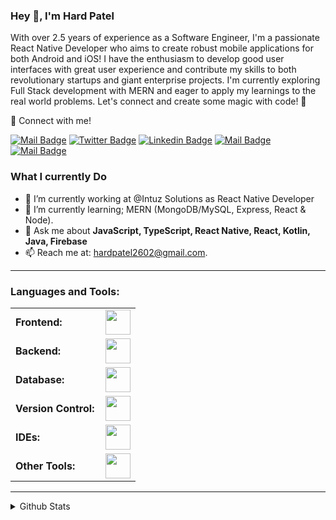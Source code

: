 ### Hey 👋, I'm Hard Patel

With over 2.5 years of experience as a Software Engineer, I'm a passionate React Native Developer who aims to create robust mobile applications for both Android and iOS! I have the enthusiasm to develop good user interfaces with great user experience and contribute my skills to both revolutionary startups and giant enterprise projects. I'm currently exploring Full Stack development with MERN and eager to apply my learnings to the real world problems. Let's connect and create some magic with code! 🚀

📨 Connect with me!

[![Mail Badge](https://img.shields.io/badge/-Hard_Patel-c0392b?style=flat&labelColor=c0392b&logo=gmail&logoColor=white)](mailto:hardpatel2602@gmail.com)
[![Twitter Badge](https://img.shields.io/badge/-Hard_Patel-000000?style=flat&labelColor=0000000&logo=x&logoColor=white)](https://x.com/Hardpatel2602)
[![Linkedin Badge](https://img.shields.io/badge/-Hard_Patel-0e76a8?style=flat&labelColor=0e76a8&logo=linkedin&logoColor=white)](https://www.linkedin.com/in/hard-patel-b0b508215/)
[![Mail Badge](https://img.shields.io/badge/-@hardpatel2626-e84393?style=flat&labelColor=e84393&logo=instagram&logoColor=white)](https://instagram.com/hardpatel2626)
[![Mail Badge](https://img.shields.io/badge/-Hard_Patel-2b3137?style=flat&labelColor=2b3137&logo=github&logoColor=white)](https://github.com/Hard-Patel)

### What I currently Do

- 🔭 I’m currently working at @Intuz Solutions as React Native Developer
- 🌱 I’m currently learning; MERN (MongoDB/MySQL, Express, React & Node).
- 💬 Ask me about **JavaScript, TypeScript, React Native, React, Kotlin, Java, Firebase**
- 📫 Reach me at: hardpatel2602@gmail.com.

------
<h3 align="left">Languages and Tools:</h3>
<table>
    <tr>
        <td style="font-weight: bold; padding-right: 10px; vertical-align: center;">Frontend:</td>
        <td><img height="40" src="https://skillicons.dev/icons?i=react,js,ts,kotlin,java,styledcomponents,figma"/></td>
    </tr>
    <tr>
        <td style="font-weight: bold; padding-right: 10px; vertical-align: center; border: none;">Backend:</td>
        <td><img height="40" src="https://skillicons.dev/icons?i=nodejs,express,prisma"/></td>
    </tr>
    <tr>
        <td style="font-weight: bold; padding-right: 10px; vertical-align: center; border: none;">Database:</td>
        <td><img height="40" src="https://skillicons.dev/icons?i=mysql,postgresql,mongodb"/></td>
    </tr>
    <tr>
        <td style="font-weight: bold; padding-right: 10px; vertical-align: center; border: none;">Version Control:</td>
        <td><img height="40" src="https://skillicons.dev/icons?i=git,github"/></td>
    </tr>
    <tr>
        <td style="font-weight: bold; padding-right: 10px; vertical-align: center; border: none;">IDEs:</td>
        <td><img height="40" src="https://skillicons.dev/icons?i=vscode,androidstudio,apple"/></td>
    </tr>
    <tr>
        <td style="font-weight: bold; padding-right: 10px; vertical-align: center; border: none;">Other Tools:</td>
        <td><img height="40" src="https://skillicons.dev/icons?i=npm,redux,postman,firebase,bash,gcp,githubactions,gradle"/></td>
    </tr>
</table>

------

<details>
<summary>
  Github Stats
</summary>

<br >

![Hard's github stats](https://github-readme-stats-iota-snowy-99.vercel.app/api?username=Hard-Patel&count_private=true&show_icons=true&locale=en&include_all_commits=true)
![Hard's top-langs stats](https://github-readme-stats-iota-snowy-99.vercel.app/api/top-langs?username=Hard-Patel&count_private=true&show_icons=true&locale=en&include_all_commits=true&layout=compact) 

[![Hard's GitHub Streak](https://github-readme-streak-stats.herokuapp.com?user=Hard-Patel)](https://git.io/streak-stats)
</details>
